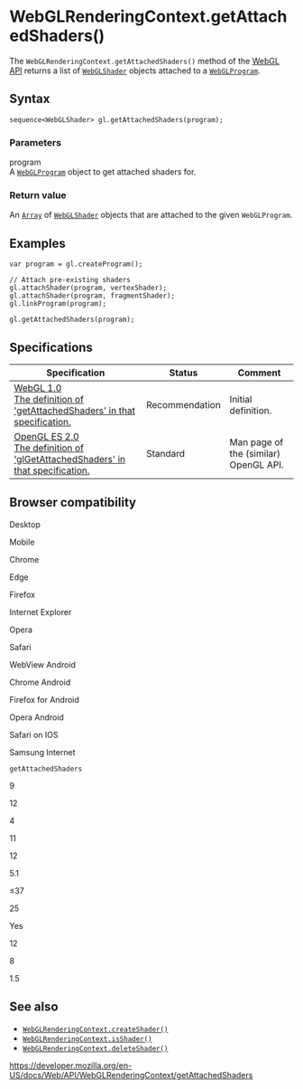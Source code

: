 WebGLRenderingContext.getAttachedShaders()
==========================================

The `WebGLRenderingContext.getAttachedShaders()` method of the [WebGL API](../webgl_api) returns a list of [`WebGLShader`](../webglshader) objects attached to a [`WebGLProgram`](../webglprogram).

Syntax
------

    sequence<WebGLShader> gl.getAttachedShaders(program);

### Parameters

program  
A [`WebGLProgram`](../webglprogram) object to get attached shaders for.

### Return value

An [`Array`](https://developer.mozilla.org/en-US/docs/Web/JavaScript/Reference/Global_Objects/Array) of [`WebGLShader`](../webglshader) objects that are attached to the given `WebGLProgram`.

Examples
--------

    var program = gl.createProgram();

    // Attach pre-existing shaders
    gl.attachShader(program, vertexShader);
    gl.attachShader(program, fragmentShader);
    gl.linkProgram(program);

    gl.getAttachedShaders(program);

Specifications
--------------

<table><thead><tr class="header"><th>Specification</th><th>Status</th><th>Comment</th></tr></thead><tbody><tr class="odd"><td><a href="https://www.khronos.org/registry/webgl/specs/latest/1.0/#5.14.9">WebGL 1.0<br />
<span class="small">The definition of 'getAttachedShaders' in that specification.</span></a></td><td><span class="spec-rec">Recommendation</span></td><td>Initial definition.</td></tr><tr class="even"><td><a href="https://www.khronos.org/opengles/sdk/docs/man/xhtml/glGetAttachedShaders.xml">OpenGL ES 2.0<br />
<span class="small">The definition of 'glGetAttachedShaders' in that specification.</span></a></td><td><span class="spec-standard">Standard</span></td><td>Man page of the (similar) OpenGL API.</td></tr></tbody></table>

Browser compatibility
---------------------

Desktop

Mobile

Chrome

Edge

Firefox

Internet Explorer

Opera

Safari

WebView Android

Chrome Android

Firefox for Android

Opera Android

Safari on IOS

Samsung Internet

`getAttachedShaders`

9

12

4

11

12

5.1

≤37

25

Yes

12

8

1.5

See also
--------

-   [`WebGLRenderingContext.createShader()`](createshader)
-   [`WebGLRenderingContext.isShader()`](isshader)
-   [`WebGLRenderingContext.deleteShader()`](deleteshader)

<a href="https://developer.mozilla.org/en-US/docs/Web/API/WebGLRenderingContext/getAttachedShaders" class="_attribution-link">https://developer.mozilla.org/en-US/docs/Web/API/WebGLRenderingContext/getAttachedShaders</a>
